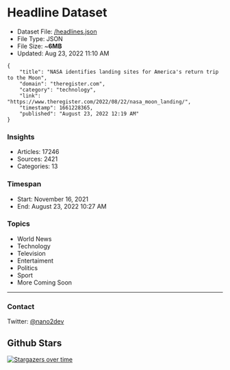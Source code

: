 # Headline Dataset

- Dataset File: [/headlines.json](https://raw.githubusercontent.com/fwd/news/master/headlines.json) 
- File Type: JSON
- File Size: ~**6MB**
- Updated: Aug 23, 2022 11:10 AM

```
{
    "title": "NASA identifies landing sites for America's return trip to the Moon",
    "domain": "theregister.com",
    "category": "technology",
    "link": "https://www.theregister.com/2022/08/22/nasa_moon_landing/",
    "timestamp": 1661228365,
    "published": "August 23, 2022 12:19 AM"
}
```

### Insights

- Articles: 17246
- Sources: 2421
- Categories: 13

### Timespan

- Start: November 16, 2021
- End: August 23, 2022 10:27 AM

### Topics

- World News
- Technology
- Television
- Entertaiment
- Politics
- Sport
- More Coming Soon

---

### Contact 

Twitter: [@nano2dev](https://twitter.com/nano2dev)

## Github Stars

[![Stargazers over time](https://starchart.cc/fwd/news.svg)](https://starchart.cc/fwd/news)
	